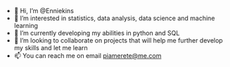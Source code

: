 - 👋 Hi, I’m @Enniekins
- 👀 I’m interested in statistics, data analysis, data science and machine learning
- 🌱 I’m currently developing my abilities in python and SQL 
- 💞️ I’m looking to collaborate on projects that will help me further develop my skills and let me learn
- 📫 You can reach me on email piamerete@me.com

<!---
Enniekins/Enniekins is a ✨ special ✨ repository because its `README.md` (this file) appears on your GitHub profile.
You can click the Preview link to take a look at your changes.
--->
